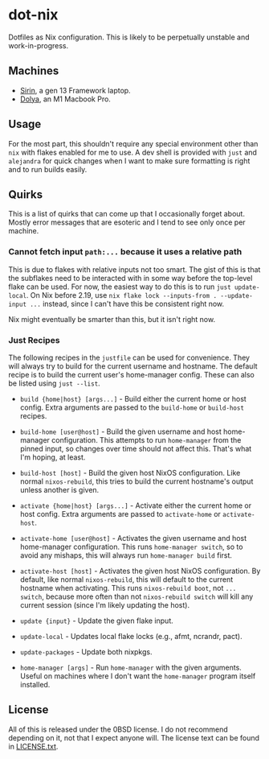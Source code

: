 # dot-nix

Dotfiles as Nix configuration. This is likely to be perpetually unstable
and work-in-progress.

## Machines

  * [Sirin](./sirin), a gen 13 Framework laptop.
  * [Dolya](./dolya), an M1 Macbook Pro.

## Usage

For the most part, this shouldn't require any special environment other than
`nix` with flakes enabled for me to use. A dev shell is provided with `just`
and `alejandra` for quick changes when I want to make sure formatting is
right and to run builds easily.

## Quirks

This is a list of quirks that can come up that I occasionally forget
about. Mostly error messages that are esoteric and I tend to see only once
per machine.

### Cannot fetch input `path:...` because it uses a relative path

This is due to flakes with relative inputs not too smart. The gist of this
is that the subflakes need to be interacted with in some way before the
top-level flake can be used. For now, the easiest way to do this is to run
`just update-local`. On Nix before 2.19, use `nix flake lock --inputs-from
. --update-input ...` instead, since I can't have this be consistent right now.

Nix might eventually be smarter than this, but it isn't right now.

### Just Recipes

The following recipes in the `justfile` can be used for convenience. They
will always try to build for the current username and hostname. The default
recipe is to build the current user's home-manager config. These can also
be listed using `just --list`.

  * `build {home|host} [args...]` - Build either the current home or host
    config. Extra arguments are passed to the `build-home` or `build-host`
    recipes.

  * `build-home [user@host]` - Build the given username and host home-manager
    configuration. This attempts to run `home-manager` from the pinned input,
    so changes over time should not affect this. That's what I'm hoping,
    at least.

  * `build-host [host]` - Build the given host NixOS configuration. Like normal
    `nixos-rebuild`, this tries to build the current hostname's output unless
    another is given.

  * `activate {home|host} [args...]` - Activate either the current home or host
    config. Extra arguments are passed to `activate-home` or `activate-host`.

  * `activate-home [user@host]` - Activates the given username and host
    home-manager configuration. This runs `home-manager switch`, so to avoid
    any mishaps, this will always run `home-manager build` first.

  * `activate-host [host]` - Activates the given host NixOS configuration. By
    default, like normal `nixos-rebuild`, this will default to the current
    hostname when activating. This runs `nixos-rebuild boot`, not `... switch`,
    because more often than not `nixos-rebuild switch` will kill any current
    session (since I'm likely updating the host).

  * `update {input}` - Update the given flake input.

  * `update-local` - Updates local flake locks (e.g., afmt, ncrandr, pact).

  * `update-packages` - Update both nixpkgs.

  * `home-manager [args]` - Run `home-manager` with the given arguments. Useful
    on machines where I don't want the `home-manager` program itself installed.

## License

All of this is released under the 0BSD license. I do not recommend depending
on it, not that I expect anyone will. The license text can be found in
[LICENSE.txt](./LICENSE.txt).
